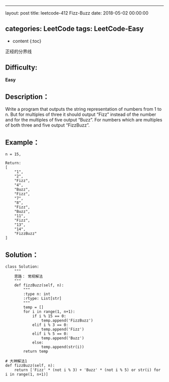 
---
layout: post
title:  leetcode-412 Fizz-Buzz
date:   2018-05-02 00:00:00

categories: LeetCode
tags: LeetCode-Easy
---

* content
{:toc}

正经的分界线





## Difficulty:

**Easy**

## Description：

Write a program that outputs the string representation of numbers from 1 to n.
But for multiples of three it should output “Fizz” instead of the number and 
for the multiples of five output “Buzz”. For numbers which are multiples of both three and 
five output “FizzBuzz”.

## Example：

```
n = 15,

Return:
[
    "1",
    "2",
    "Fizz",
    "4",
    "Buzz",
    "Fizz",
    "7",
    "8",
    "Fizz",
    "Buzz",
    "11",
    "Fizz",
    "13",
    "14",
    "FizzBuzz"
]
```

## Solution：
```
class Solution:
    """
    思路： 常规解法
    """
    def fizzBuzz(self, n):
        """
        :type n: int
        :rtype: List[str]
        """
        temp = []
        for i in range(1, n+1):
            if i % 15 == 0:
                temp.append('FizzBuzz')
            elif i % 3 == 0:
                temp.append('Fizz')
            elif i % 5 == 0:
                temp.append('Buzz')
            else:
                temp.append(str(i))
        return temp
        
# 大神解法1
def fizzBuzz(self, n):
    return ['Fizz' * (not i % 3) + 'Buzz' * (not i % 5) or str(i) for i in range(1, n+1)]
```